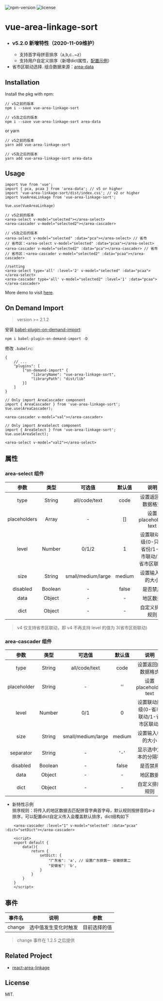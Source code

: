 ![npm-version](https://img.shields.io/npm/v/vue-area-linkage-sort.svg) ![license](https://img.shields.io/npm/l/vue-area-linkage-sort.svg)
# vue-area-linkage-sort
- ### v5.2.0 新增特性（2020-11-09维护）
    - 支持首字母拼音排序（a,b,c..~z）
    - 支持用户自定义排序（新增dict属性，<a href="#特性示例">配置示例</a>）
- 省市区联动选择. 组合数据来源：[area-data](https://github.com/dwqs/area-data)

## Installation
Install the pkg with npm:
```
// v5之前的版本
npm i --save vue-area-linkage-sort

// v5及之后的版本
npm i --save vue-area-linkage-sort area-data
```
or yarn
```
// v5之前的版本
yarn add vue-area-linkage-sort

// v5及之后的版本
yarn add vue-area-linkage-sort area-data
```

## Usage
```
import Vue from 'vue';
import { pca, pcaa } from 'area-data'; // v5 or higher
import 'vue-area-linkage-sort/dist/index.css'; // v2 or higher
import VueAreaLinkage from 'vue-area-linkage-sort';

Vue.use(VueAreaLinkage)
```

```
// v5之前的版本
<area-select v-model="selected"></area-select>
<area-cascader v-model="selected2"></area-cascader>

// v5及之后的版本
<area-select v-model="selected" :data="pca"></area-select> // 省市
// 省市区：<area-select v-model="selected" :data="pcaa"></area-select>
<area-cascader v-model="selected2" :data="pca"></area-cascader> // 省市
// 省市区：<area-cascader v-model="selected2" :data="pcaa"></area-cascader>

//setting
<area-select type='all' :level='2' v-model="selected" :data="pcaa"></area-select>
<area-cascader type='all' v-model="selected2" :level='1' :data="pcaa"></area-cascader>
```

More demo to visit [here](https://dwqs.github.io/vue-area-linkage-sort/).

## On Demand Import
> version >= 2.1.2

安装 [babel-plugin-on-demand-import](https://github.com/dwqs/babel-plugin-on-demand-import): 

```
npm i babel-plugin-on-demand-import -D
```

修改 `.babelrc`: 

```
{
    // ...
    "plugins": [
        ["on-demand-import" {
            "libraryName": "vue-area-linkage-sort",
            "libraryPath": "dist/lib"
        }]
    ]
}
```

```
// Only import AreaCascader component
import { AreaCascader } from 'vue-area-linkage-sort';
Vue.use(AreaCascader);

<area-cascader v-model="val"></area-cascader>

// Only import AreaSelect component
import { AreaSelect } from 'vue-area-linkage-sort'; 
Vue.use(AreaSelect);

<area-select v-model="val2"></area-select>
```

## 属性
### area-select 组件
|  参数  |  类型  |  可选值  |  默认值  |  说明  |
|  :--:  |  :--:  |  :--:  |  :--:  |  :--:  |
| type | String |  all/code/text | code | 设置返回的数据格式 |
| placeholders | Array | - | [] | 设置 placeholder text |
| level | Number | 0/1/2 | 1 | 设置联动层级(0-只选省份/1-省市联动/2-省市区联动) |
| size | String | small/medium/large | medium | 设置输入框的大小 |
| disabled | Boolean | - | false | 是否禁用 |
| data | Object | - | - | 地区数据 |
| dict | Object | - | - | 自定义排序规则 |

>v4 仅支持省市区联动，即 v4 不再支持 level 的值为 3(省市区街联动)

### area-cascader 组件
|  参数  |  类型  |  可选值  |  默认值  |  说明  |
|  :--:  |  :--:  |  :--:  |  :--:  |  :--:  |
| type | String |  all/code/text | code | 设置返回的数据格式 |
| placeholder | String | - | '' | 设置 placeholder text |
| level | Number | 0/1 | 0 | 设置联动层级(0-省市联动/1-省市区联动) |
| size | String | small/medium/large | medium | 设置输入框的大小 |
| separator | String | - | '-' | 显示选中文本的分隔符 |
| disabled | Boolean | - | false | 是否禁用 |
| data | Object | - | - | 地区数据 |
| dict | Object | - | - | 自定义排序规则 |

- <a name="特性示例">新特性示例</a></br>
    排序规则：将传入的地区数据去匹配拼音字典首字母，默认规则按拼音的a-z排序，可以配置dict自定义传入会覆盖默认排序，dict结构如下
```
    <area-cascader :level="1" v-model="selected" :data="pcaa" :dict="setDict"></area-cascader>
    
    <script>
    export default {
        data(){
            return {
                setDict: {
                    "广东省": 'a', // 设置广东排第一 安徽排第二
                    "安徽省": 'b',
                }
            }
        }
    }
    </script>
```
## 事件

|  事件名  |  说明  |  参数 |
|  :--:  |  :--:  |  :--: |
| change | 选中值发生变化时触发 | 目前选择的值 |

> change 事件在 1.2.5 之后提供

## Related Project
* [react-area-linkage](https://github.com/dwqs/react-area-linkage)
## License
MIT.
